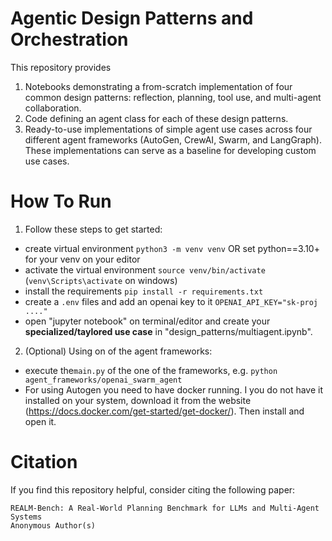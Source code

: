 # Agentic Design Patterns and Orchestration

This repository provides
1. Notebooks demonstrating a from-scratch implementation of four common design patterns: reflection, planning, tool use, and multi-agent collaboration.
2. Code defining an agent class for each of these design patterns.
3. Ready-to-use implementations of simple agent use cases across four different agent frameworks (AutoGen, CrewAI, Swarm, and LangGraph). These implementations can serve as a baseline for developing custom use cases.


# How To Run
1) Follow these steps to get started:
- create virtual environment `python3 -m venv venv` OR set python==3.10+ for your venv on your editor
- activate the  virtual environment `source venv/bin/activate` (`venv\Scripts\activate` on windows)
- install the requirements `pip install -r requirements.txt` 
- create a `.env` files and add an openai key to it `OPENAI_API_KEY="sk-proj ...."`
- open "jupyter notebook" on terminal/editor and create your **specialized/taylored use case** in "design_patterns/multiagent.ipynb".


2) (Optional) Using on of the agent frameworks:
- execute the`main.py` of the one of the frameworks, e.g. `python agent_frameworks/openai_swarm_agent`
- For using Autogen you need to have docker running. I you do not have it installed on your system, download it from the website (https://docs.docker.com/get-started/get-docker/). Then install and open it.

# Citation

If you find this repository helpful, consider citing the following paper:

```
REALM-Bench: A Real-World Planning Benchmark for LLMs and Multi-Agent Systems
Anonymous Author(s) 
```
